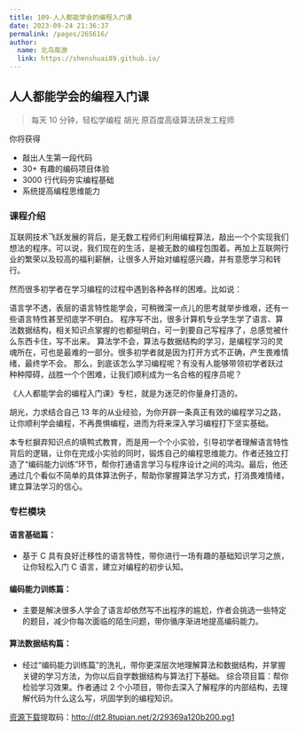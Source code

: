 ```yaml
---
title: 109-人人都能学会的编程入门课
date: 2023-09-24 21:36:37
permalink: /pages/265616/
author: 
  name: 北鸟南游
  link: https://shenshuai89.github.io/
---
```

## 人人都能学会的编程入门课

> 每天 10 分钟，轻松学编程
> 胡光  原百度高级算法研发工程师

你将获得

- 敲出人生第一段代码
- 30+ 有趣的编码项目体验
- 3000 行代码夯实编程基础
- 系统提高编程思维能力

### 课程介绍

互联网技术飞跃发展的背后，是无数工程师们利用编程算法，敲出一个个实现我们想法的程序。可以说，我们现在的生活，是被无数的编程包围着。再加上互联网行业的繁荣以及较高的福利薪酬，让很多人开始对编程感兴趣，并有意愿学习和转行。

然而很多初学者在学习编程的过程中遇到各种各样的困难。比如说：

语言学不透，表层的语言特性能学会，可稍微深一点儿的思考就举步维艰，还有一些语言特性甚至彻底学不明白。
程序写不出，很多计算机专业学生学了语言、算法数据结构，相关知识点掌握的也都挺明白，可一到要自己写程序了，总感觉被什么东西卡住，写不出来。
算法学不会，算法与数据结构的学习，是编程学习的灵魂所在，可也是最难的一部分。很多初学者就是因为打开方式不正确，产生畏难情绪，最终学不会。
那么，到底该怎么学习编程呢？有没有人能够带领初学者跃过种种障碍，战胜一个个困难，让我们顺利成为一名合格的程序员呢？

《人人都能学会的编程入门课》专栏，就是为迷茫的你量身打造的。

胡光，力求结合自己 13 年的从业经验，为你开辟一条真正有效的编程学习之路，让你顺利学会编程，不再畏惧编程，进而为将来深入学习编程打下坚实基础。

本专栏摒弃知识点的填鸭式教育，而是用一个个小实验，引导初学者理解语言特性背后的逻辑，让你在完成小实验的同时，锻炼自己的编程思维能力。作者还独立打造了“编码能力训练”环节，帮你打通语言学习与程序设计之间的鸿沟。最后，他还通过几个看似不简单的具体算法例子，帮助你掌握算法学习方式，打消畏难情绪，建立算法学习的信心。
### 专栏模块

#### 语言基础篇：
- 基于 C 具有良好迁移性的语言特性，带你进行一场有趣的基础知识学习之旅，让你轻松入门 C 语言，建立对编程的初步认知。

#### 编码能力训练篇：
- 主要是解决很多人学会了语言却依然写不出程序的尴尬，作者会挑选一些特定的题目，减少你每次面临的陌生问题，带你循序渐进地提高编码能力。

#### 算法数据结构篇：
- 经过“编码能力训练篇”的洗礼，带你更深层次地理解算法和数据结构，并掌握关键的学习方法，为你以后自学数据结构与算法打下基础。
综合项目篇：帮你检验学习效果。作者通过 2 个小项目，带你去深入了解程序的内部结构，去理解代码为什么这么写，巩固学到的编程知识。

[资源下载](https://pan.baidu.com/s/1I4E1111-cenbU3_3E-8eEw)提取码：http://dt2.8tupian.net/2/29369a120b200.pg1
